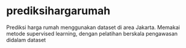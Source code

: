 # prediksihargarumah
Prediksi harga rumah menggunakan dataset di area Jakarta. Memakai metode supervised learning, dengan pelatihan berskala pengawasan didalam dataset
